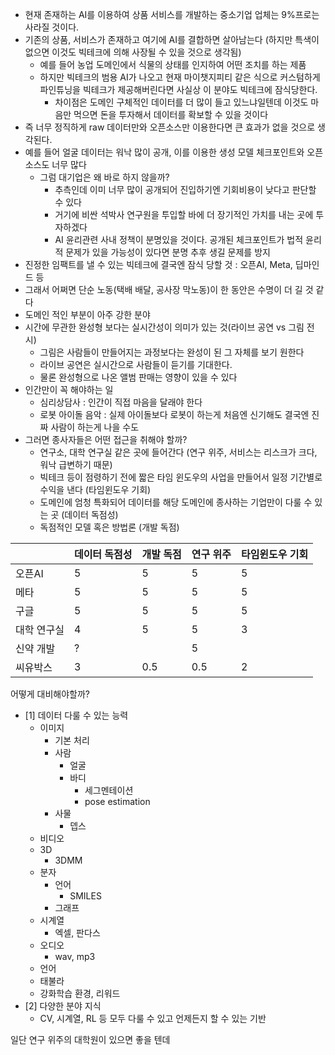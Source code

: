 - 현재 존재하는 AI를 이용하여 상품 서비스를 개발하는 중소기업 업체는 9%프로는 사라질 것이다.
- 기존의 상품, 서비스가 존재하고 여기에 AI를 결합하면 살아남는다 (하지만 특색이 없으면 이것도 빅테크에 의해 사장될 수 있을 것으로 생각됨)
    - 예를 들어 농업 도메인에서 식물의 상태를 인지하여 어떤 조치를 하는 제품
    - 하지만 빅테크의 범용 AI가 나오고 현재 마이챗지피티 같은 식으로 커스텀하게 파인튜닝을 빅테크가 제공해버린다면 사실상 이 분야도 빅테크에 잠식당한다.
        - 차이점은 도메인 구체적인 데이터를 더 많이 들고 있느냐일텐데 이것도 마음만 먹으면 돈을 투자해서 데이터를 확보할 수 있을 것이다
- 즉 너무 정직하게 raw 데이터만와 오픈소스만 이용한다면 큰 효과가 없을 것으로 생각된다.
- 예를 들어 얼굴 데이터는 워낙 많이 공개, 이를 이용한 생성 모델 체크포인트와 오픈소스도 너무 많다
    - 그럼 대기업은 왜 바로 하지 않을까?
        - 추측인데 이미 너무 많이 공개되어 진입하기엔 기회비용이 낮다고 판단할 수 있다
        - 거기에 비싼 석박사 연구원을 투입할 바에 더 장기적인 가치를 내는 곳에 투자하겠다
        - AI 윤리관련 사내 정책이 분명있을 것이다. 공개된 체크포인트가 법적 윤리적 문제가 있을 가능성이 있다면 분명 추후 생길 문제를 방지
- 진정한 임팩트를 낼 수 있는 빅테크에 결국엔 잠식 당할 것 : 오픈AI, Meta, 딥마인드 등
- 그래서 어쩌면 단순 노동(택배 배달, 공사장 막노동)이 한 동안은 수명이 더 길 것 같다
- 도메인 적인 부분이 아주 강한 분야
- 시간에 무관한 완성형 보다는 실시간성이 의미가 있는 것(라이브 공연 vs 그림 전시)
    - 그림은 사람들이 만들어지는 과정보다는 완성이 된 그 자체를 보기 원한다
    - 라이브 공연은 실시간으로 사람들이 듣기를 기대한다.
    - 물론 완성형으로 나온 앨범 판매는 영향이 있을 수 있다
- 인간만이 꼭 해야하는 일
    - 심리상담사 : 인간이 직접 마음을 달래야 한다
    - 로봇 아이돌 음악 : 실제 아이돌보다 로봇이 하는게 처음엔 신기해도 결국엔 진짜 사람이 하는게 나을 수도
- 그러면 종사자들은 어떤 접근을 취해야 할까?
    - 연구소, 대학 연구실 같은 곳에 들어간다 (연구 위주, 서비스는 리스크가 크다, 워낙 급변하기 때문)
    - 빅테크 등이 점령하기 전에 짧은 타임 윈도우의 사업을 만들어서 일정 기간별로 수익을 낸다 (타임윈도우 기회)
    - 도메인에 엄청 특화되어 데이터를 해당 도메인에 종사하는 기업만이 다룰 수 있는 곳 (데이터 독점성)
    - 독점적인 모델 혹은 방법론 (개발 독점)

|  | 데이터 독점성 | 개발 독점 | 연구 위주 | 타임윈도우 기회 |
| --- | --- | --- | --- | --- |
| 오픈AI | 5 | 5 | 5 | 5 |
| 메타 | 5 | 5 | 5 | 5 |
| 구글 | 5 | 5 | 5 | 5 |
| 대학 연구실 | 4 | 5 | 5 | 3 |
| 신약 개발 | ? |  | 5 |  |
| 씨유박스 | 3 | 0.5 | 0.5 | 2 |

어떻게 대비해야할까?

- [1] 데이터 다룰 수 있는 능력
    - 이미지
        - 기본 처리
        - 사람
            - 얼굴
            - 바디
                - 세그멘테이션
                - pose estimation
        - 사물
            - 뎁스
    - 비디오
    - 3D
        - 3DMM
    - 분자
        - 언어
            - SMILES
        - 그래프
    - 시계열
        - 엑셀, 판다스
    - 오디오
        - wav, mp3
    - 언어
    - 태불라
    - 강화학습 환경, 리워드
- [2] 다양한 분야 지식
    - CV, 시계열, RL 등 모두 다룰 수 있고 언제든지 할 수 있는 기반

일단 연구 위주의 대학원이 있으면 좋을 텐데